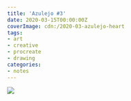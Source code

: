 ```yaml
---
title: 'Azulejo #3'
date: 2020-03-15T00:00:00Z
coverImage: cdn:/2020-03-azulejo-heart
tags:
- art
- creative
- procreate
- drawing
categories:
- notes
---
```


![](cdn:/2020-03-azulejo-heart?class=fw)
